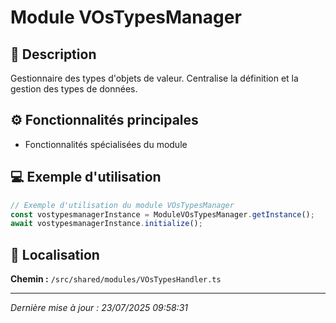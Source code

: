 # Module VOsTypesManager

## 📖 Description

Gestionnaire des types d'objets de valeur. Centralise la définition et la gestion des types de données.

## ⚙️ Fonctionnalités principales

- Fonctionnalités spécialisées du module





## 💻 Exemple d'utilisation

```typescript
// Exemple d'utilisation du module VOsTypesManager
const vostypesmanagerInstance = ModuleVOsTypesManager.getInstance();
await vostypesmanagerInstance.initialize();
```

## 📍 Localisation

**Chemin :** `/src/shared/modules/VOsTypesHandler.ts`

---

*Dernière mise à jour : 23/07/2025 09:58:31*
